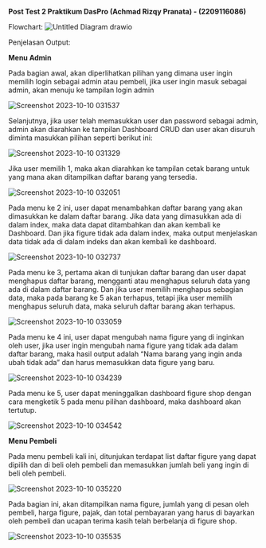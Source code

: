 **Post Test 2 Praktikum DasPro (Achmad Rizqy Pranata) - (2209116086)**

Flowchart: ![Untitled Diagram drawio](https://github.com/achmadrizqypranata/PostTest2PraktikumDDP/assets/144988929/67a5d12f-13b7-4575-8daa-8403c76d2230)

Penjelasan Output:

**Menu Admin**

Pada bagian awal, akan diperlihatkan pilihan yang dimana user ingin memilih login sebagai admin atau pembeli, jika user ingin masuk sebagai admin, akan menuju ke tampilan login admin

![Screenshot 2023-10-10 031537](https://github.com/achmadrizqypranata/PostTest2PraktikumDDP/assets/144988929/979830b1-7624-4f64-9690-87ad85b549ee)

Selanjutnya, jika user telah memasukkan user dan password sebagai admin, admin akan diarahkan ke tampilan Dashboard CRUD dan user akan disuruh diminta masukkan pilihan seperti berikut ini:

![Screenshot 2023-10-10 031329](https://github.com/achmadrizqypranata/PostTest2PraktikumDDP/assets/144988929/99a287ca-c67a-413d-9b88-d424dbabe7ed)

Jika user memilih 1, maka akan diarahkan ke tampilan cetak barang untuk yang mana akan ditampilkan daftar barang yang tersedia.

![Screenshot 2023-10-10 032051](https://github.com/achmadrizqypranata/PostTest2PraktikumDDP/assets/144988929/c553595e-0a91-4c40-a642-9f1932861645)

Pada menu ke 2 ini, user dapat menambahkan daftar barang yang akan dimasukkan ke dalam daftar barang. Jika data yang dimasukkan ada di dalam index, maka data dapat ditambahkan dan akan kembali ke Dashboard. Dan jika figure tidak ada dalam index, maka output menjelaskan data tidak ada di dalam indeks dan akan kembali ke dashboard.

![Screenshot 2023-10-10 032737](https://github.com/achmadrizqypranata/PostTest2PraktikumDDP/assets/144988929/6a427882-582a-432f-a16c-5bae5aa8c095)

Pada menu ke 3, pertama akan di tunjukan daftar barang dan user dapat menghapus daftar barang, mengganti atau menghapus seluruh data yang ada di dalam daftar barang. Dan jika user memilih menghapus sebagian data, maka pada barang ke 5 akan terhapus, tetapi jika user memilih menghapus seluruh data, maka seluruh daftar barang akan terhapus.

![Screenshot 2023-10-10 033059](https://github.com/achmadrizqypranata/PostTest2PraktikumDDP/assets/144988929/f3f056a8-9314-43c6-af9f-5bae909f3180)

Pada menu ke 4 ini, user dapat mengubah nama figure yang di inginkan oleh user, jika user ingin mengubah nama figure yang tidak ada dalam daftar barang, maka hasil output adalah “Nama barang yang ingin anda ubah tidak ada” dan harus memasukkan data figure yang baru.

![Screenshot 2023-10-10 034239](https://github.com/achmadrizqypranata/PostTest2PraktikumDDP/assets/144988929/bb05b279-5b6d-40cb-a1b1-63c4f2c3047c)

Pada menu ke 5, user dapat meninggalkan dashboard figure shop dengan cara mengketik 5 pada menu pilihan dashboard, maka dashboard akan tertutup.

![Screenshot 2023-10-10 034542](https://github.com/achmadrizqypranata/PostTest2PraktikumDDP/assets/144988929/eae6fc25-a283-443c-9944-57eebba355b4)

**Menu Pembeli**

Pada menu pembeli kali ini, ditunjukan terdapat list daftar figure yang dapat dipilih dan di beli oleh pembeli dan memasukkan jumlah beli yang ingin di beli oleh pembeli.

![Screenshot 2023-10-10 035220](https://github.com/achmadrizqypranata/PostTest2PraktikumDDP/assets/144988929/bb3f5bef-0d4e-4d7a-baa2-f7cb024fb7e6)

Pada bagian ini, akan ditampilkan nama figure, jumlah yang di pesan oleh pembeli, harga figure, pajak, dan total pembayaran yang harus di bayarkan oleh pembeli dan ucapan terima kasih telah berbelanja di figure shop.

![Screenshot 2023-10-10 035535](https://github.com/achmadrizqypranata/PostTest2PraktikumDDP/assets/144988929/6bef256b-f88e-4a8f-bef3-cf82d0f5057e)






